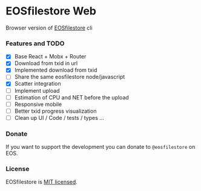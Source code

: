 # EOSfilestore Web

Browser version of [EOSfilestore](https://github.com/grigio/eosfilestore#-eosfilestore) cli

### Features and TODO

- [x] Base React + Mobx + Router
- [x] Download from txid in url
- [x] Implemented download from txid 
- [ ] Share the same eosfilestore node/javascript
- [x] Scatter integration
- [ ] Implement upload
- [ ] Estimation of CPU and NET before the upload
- [ ] Responsive mobile
- [ ] Better txid progress visualization
- [ ] Clean up UI / Code / tests / types ...

### Donate

If you want to support the development you can donate to `@eosfilestore` on EOS.

### License

EOSfilestore is [MIT licensed](./LICENSE).